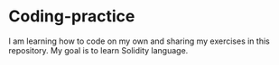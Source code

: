 # Coding-practice
I am learning how to code on my own and sharing my exercises in this repository.
My goal is to learn Solidity language.
